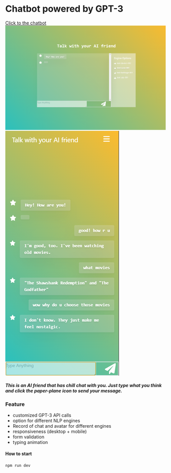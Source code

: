 # Chatbot powered by GPT-3

[Click to the chatbot](https://gpt-3-nlp-bot.vercel.app/)
![screenshot of desktop screen](desktop.png)
![screenshot of mobile screen](mobile.png)

##### This is an AI friend that has chill chat with you. Just type what you think and click the paper-plane icon to send your message.

### Feature
- customized GPT-3 API calls
- option for different NLP engines
- Record of chat and avatar for different engines
- responsiveness (desktop + mobile)
- form validation
- typing animation

#### How to start
`npm run dev`
